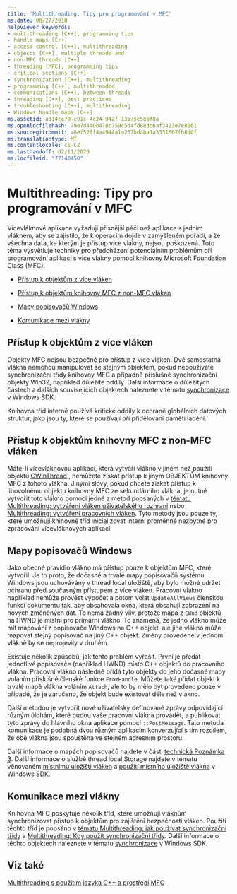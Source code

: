```yaml
---
title: 'Multithreading: Tipy pro programování v MFC'
ms.date: 08/27/2018
helpviewer_keywords:
- multithreading [C++], programming tips
- handle maps [C++]
- access control [C++], multithreading
- objects [C++], multiple threads and
- non-MFC threads [C++]
- threading [MFC], programming tips
- critical sections [C++]
- synchronization [C++], multithreading
- programming [C++], multithreaded
- communications [C++], between threads
- threading [C++], best practices
- troubleshooting [C++], multithreading
- Windows handle maps [C++]
ms.assetid: ad14cc70-c91c-4c24-942f-13a75e58bf8a
ms.openlocfilehash: 79e7d440b478c759c5d4fd683d6af3423e7e8661
ms.sourcegitcommit: a8ef52ff4a4944a1a257bdaba1a3331607fb8d0f
ms.translationtype: MT
ms.contentlocale: cs-CZ
ms.lasthandoff: 02/11/2020
ms.locfileid: "77140450"
---
```

# <a name="multithreading-mfc-programming-tips"></a>Multithreading: Tipy pro programování v MFC

Vícevláknové aplikace vyžadují přísnější péči než aplikace s jedním vláknem, aby se zajistilo, že k operacím dojde v zamýšleném pořadí, a že všechna data, ke kterým je přístup více vlákny, nejsou poškozená. Toto téma vysvětluje techniky pro předcházení potenciálním problémům při programování aplikací s více vlákny pomocí knihovny Microsoft Foundation Class (MFC).

- [Přístup k objektům z více vláken](#_core_accessing_objects_from_multiple_threads)

- [Přístup k objektům knihovny MFC z non-MFC vláken](#_core_accessing_mfc_objects_from_non.2d.mfc_threads)

- [Mapy popisovačů Windows](#_core_windows_handle_maps)

- [Komunikace mezi vlákny](#_core_communicating_between_threads)

## <a name="_core_accessing_objects_from_multiple_threads"></a>Přístup k objektům z více vláken

Objekty MFC nejsou bezpečné pro přístup z více vláken. Dvě samostatná vlákna nemohou manipulovat se stejným objektem, pokud nepoužíváte synchronizační třídy knihovny MFC a případně příslušné synchronizační objekty Win32, například důležité oddíly. Další informace o důležitých částech a dalších souvisejících objektech naleznete v tématu [synchronizace](/windows/win32/Sync/synchronization) v Windows SDK.

Knihovna tříd interně používá kritické oddíly k ochraně globálních datových struktur, jako jsou ty, které se používají při přidělování paměti ladění.

## <a name="_core_accessing_mfc_objects_from_non.2d.mfc_threads"></a>Přístup k objektům knihovny MFC z non-MFC vláken

Máte-li vícevláknovou aplikaci, která vytváří vlákno v jiném než použití objektu [CWinThread](../mfc/reference/cwinthread-class.md) , nemůžete získat přístup k jiným OBJEKTŮM knihovny MFC z tohoto vlákna. Jinými slovy, pokud chcete získat přístup k libovolnému objektu knihovny MFC ze sekundárního vlákna, je nutné vytvořit toto vlákno pomocí jedné z metod popsaných v [tématu Multithreading: vytváření vláken uživatelského rozhraní](multithreading-creating-user-interface-threads.md) nebo [Multithreading: vytváření pracovních vláken](multithreading-creating-worker-threads.md). Tyto metody jsou pouze ty, které umožňují knihovně tříd inicializovat interní proměnné nezbytné pro zpracování vícevláknových aplikací.

## <a name="_core_windows_handle_maps"></a>Mapy popisovačů Windows

Jako obecné pravidlo vlákno má přístup pouze k objektům MFC, které vytvořil. Je to proto, že dočasné a trvalé mapy popisovačů systému Windows jsou uchovávány v thread local úložiště, aby bylo možné udržet ochranu před současným přístupem z více vláken. Pracovní vlákno například nemůže provést výpočet a potom volat `UpdateAllViews` členskou funkcí dokumentu tak, aby obsahovala okna, která obsahují zobrazení na nových změněných dat. To nemá žádný vliv, protože mapa z `CWnd` objektů na HWND je místní pro primární vlákno. To znamená, že jedno vlákno může mít mapování z popisovače Windows na C++ objekt, ale jiné vlákno může mapovat stejný popisovač na jiný C++ objekt. Změny provedené v jednom vlákně by se neprojevily v druhém.

Existuje několik způsobů, jak tento problém vyřešit. První je předat jednotlivé popisovače (například HWND) místo C++ objektů do pracovního vlákna. Pracovní vlákno následně přidá tyto objekty do jeho dočasné mapy voláním příslušné členské funkce `FromHandle`. Můžete také přidat objekt k trvalé mapě vlákna voláním `Attach`, ale to by mělo být provedeno pouze v případě, že je zaručeno, že objekt bude existovat déle než vlákno.

Další metodou je vytvořit nové uživatelsky definované zprávy odpovídající různým úlohám, které budou vaše pracovní vlákna provádět, a publikovat tyto zprávy do hlavního okna aplikace pomocí `::PostMessage`. Tato metoda komunikace je podobná dvou různým aplikacím konverzující s tím rozdílem, že obě vlákna jsou spouštěna ve stejném adresním prostoru.

Další informace o mapách popisovačů najdete v části [technická Poznámka 3](../mfc/tn003-mapping-of-windows-handles-to-objects.md). Další informace o službě thread local Storage najdete v tématu věnovaném [místnímu úložišti vláken](/windows/win32/ProcThread/thread-local-storage) a [použití místního úložiště vlákna](/windows/win32/ProcThread/using-thread-local-storage) v Windows SDK.

## <a name="_core_communicating_between_threads"></a>Komunikace mezi vlákny

Knihovna MFC poskytuje několik tříd, které umožňují vláknům synchronizovat přístup k objektům pro zajištění bezpečnosti vláken. Použití těchto tříd je popsáno v [tématu Multithreading: jak používat synchronizační třídy](multithreading-how-to-use-the-synchronization-classes.md) a [Multithreading: Kdy použít synchronizační třídy](multithreading-when-to-use-the-synchronization-classes.md). Další informace o těchto objektech naleznete v tématu [synchronizace](/windows/win32/Sync/synchronization) v Windows SDK.

## <a name="see-also"></a>Viz také

[Multithreading s použitím jazyka C++ a prostředí MFC](multithreading-with-cpp-and-mfc.md)
